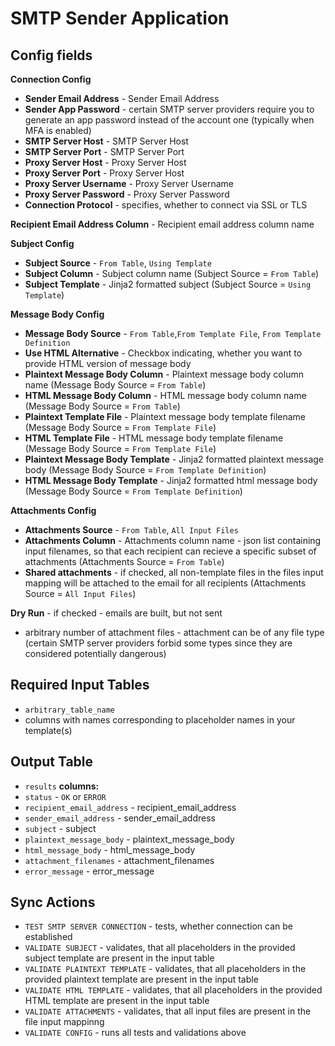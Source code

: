 # SMTP Sender Application

## Config fields

**Connection Config**
 - **Sender Email Address** - Sender Email Address
 - **Sender App Password** - certain SMTP server providers require you to generate an app password instead of the account one (typically when MFA is enabled)
 - **SMTP Server Host** - SMTP Server Host
 - **SMTP Server Port** - SMTP Server Port
 - **Proxy Server Host** - Proxy Server Host
 - **Proxy Server Port** - Proxy Server Host
 - **Proxy Server Username** - Proxy Server Username
 - **Proxy Server Password** - Proxy Server Password
 - **Connection Protocol** - specifies, whether to connect via SSL or TLS

**Recipient Email Address Column** - Recipient email address column name

**Subject Config**
- **Subject Source** - `From Table`, `Using Template`
- **Subject Column** - Subject column name (Subject Source = `From Table`)
- **Subject Template** - Jinja2 formatted subject (Subject Source = `Using Template`)

**Message Body Config**
- **Message Body Source** - `From Table`,`From Template File`, `From Template Definition`
- **Use HTML Alternative** - Checkbox indicating, whether you want to provide HTML version of message body
- **Plaintext Message Body Column** - Plaintext message body column name (Message Body Source = `From Table`)
- **HTML Message Body Column** - HTML message body column name (Message Body Source = `From Table`)
- **Plaintext Template File** - Plaintext message body template filename (Message Body Source = `From Template File`)
- **HTML Template File** - HTML message body template filename (Message Body Source = `From Template File`)
- **Plaintext Message Body Template** - Jinja2 formatted plaintext message body (Message Body Source = `From Template Definition`)
- **HTML Message Body Template** - Jinja2 formatted html message body (Message Body Source = `From Template Definition`)

**Attachments Config**
- **Attachments Source** - `From Table`, `All Input Files`
- **Attachments Column** - Attachments column name - json list containing input filenames, so that each recipient can recieve a specific subset of attachments (Attachments Source = `From Table`)
- **Shared attachments** - if checked, all non-template files in the files input mapping will be attached to the email for all recipients (Attachments Source = `All Input Files`)

**Dry Run** - if checked - emails are built, but not sent

 - arbitrary number of attachment files - attachment can be of any file type (certain SMTP server providers forbid some types since they are considered potentially dangerous)
## Required Input Tables
 - `arbitrary_table_name`
 - columns with names corresponding to placeholder names in your template(s)

## Output Table
 - `results`
 **columns:**
 - `status` - `OK` or `ERROR`
 - `recipient_email_address` - recipient_email_address
 - `sender_email_address` - sender_email_address
 - `subject` - subject
 - `plaintext_message_body` - plaintext_message_body
 - `html_message_body` - html_message_body
 - `attachment_filenames` - attachment_filenames
 - `error_message` - error_message

## Sync Actions
 - `TEST SMTP SERVER CONNECTION` - tests, whether connection can be established
 - `VALIDATE SUBJECT` - validates, that all placeholders in the provided subject template are present in the input table
 - `VALIDATE PLAINTEXT TEMPLATE` - validates, that all placeholders in the provided plaintext template are present in the input table
 - `VALIDATE HTML TEMPLATE` - validates, that all placeholders in the provided HTML template are present in the input table
 - `VALIDATE ATTACHMENTS` - validates, that all input files are present in the file input mappinng
 - `VALIDATE CONFIG` - runs all tests and validations above
